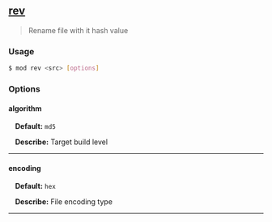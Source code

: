 ## <a href="#rev" name="rev">rev</a>
> Rename file with it hash value

### Usage

```sh
$ mod rev <src> [options]
```

### Options

#### algorithm

<p> <b>&nbsp;&nbsp;&nbsp;&nbsp;Default:</b> <code>md5</code></p>
<p> <b>&nbsp;&nbsp;&nbsp;&nbsp;Describe:</b> Target build level</p>
<hr>

#### encoding

<p> <b>&nbsp;&nbsp;&nbsp;&nbsp;Default:</b> <code>hex</code></p>
<p> <b>&nbsp;&nbsp;&nbsp;&nbsp;Describe:</b> File encoding type</p>
<hr>








